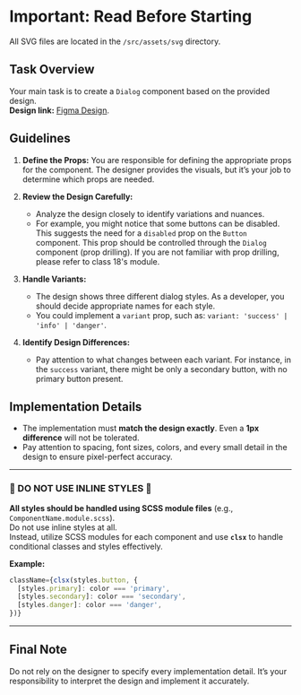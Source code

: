 # Important: Read Before Starting

All SVG files are located in the `/src/assets/svg` directory.

## Task Overview

Your main task is to create a `Dialog` component based on the provided design.  
**Design link:** [Figma Design](https://www.figma.com/design/tCG0LFrVbiUMBtiB10ia8H/Coding-Assignment-Class-18?node-id=0-1&t=R4Uxtcge930YpQYF-1).

## Guidelines

1. **Define the Props:**
   You are responsible for defining the appropriate props for the component. The designer provides the visuals, but it’s your job to determine which props are needed.

2. **Review the Design Carefully:**

   - Analyze the design closely to identify variations and nuances.
   - For example, you might notice that some buttons can be disabled. This suggests the need for a `disabled` prop on the `Button` component. This prop should be controlled through the `Dialog` component (prop drilling). If you are not familiar with prop drilling, please refer to class 18's module.

3. **Handle Variants:**

   - The design shows three different dialog styles. As a developer, you should decide appropriate names for each style.
   - You could implement a `variant` prop, such as: `variant: 'success' | 'info' | 'danger'`.

4. **Identify Design Differences:**
   - Pay attention to what changes between each variant. For instance, in the `success` variant, there might be only a secondary button, with no primary button present.

## Implementation Details

- The implementation must **match the design exactly**. Even a **1px difference** will not be tolerated.
- Pay attention to spacing, font sizes, colors, and every small detail in the design to ensure pixel-perfect accuracy.

---

### **🚫 DO NOT USE INLINE STYLES 🚫**

**All styles should be handled using SCSS module files** (e.g., `ComponentName.module.scss`).  
Do not use inline styles at all.  
Instead, utilize SCSS modules for each component and use **`clsx`** to handle conditional classes and styles effectively.

**Example:**

```jsx
className={clsx(styles.button, {
  [styles.primary]: color === 'primary',
  [styles.secondary]: color === 'secondary',
  [styles.danger]: color === 'danger',
})}
```

---

## Final Note

Do not rely on the designer to specify every implementation detail. It’s your responsibility to interpret the design and implement it accurately.
